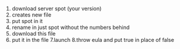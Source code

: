 1. download server spot (your version)
2. creates new file
 3. put spot in it
4. rename in just spot without the numbers behind
5. download this file
6. put it in the file
7.launch
8.throw eula and put true in place of false
